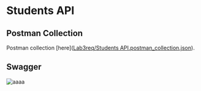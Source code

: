 # Students API
## Postman Collection

Postman collection [here]([Lab3req/Students API.postman_collection.json](https://github.com/mohamed-hassan-747/students-api/blob/main/Lab3req/Students%20API.postman_collection.json)).

## Swagger

![aaaa](Images/screenshot.png)


